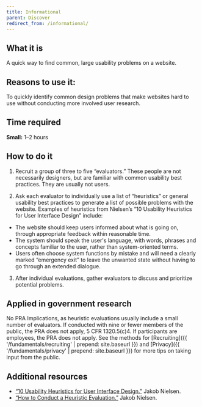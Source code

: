 ```yaml
---
title: Informational
parent: Discover
redirect_from: /informational/
---
```


## What it is

A quick way to find common, large usability problems on a website.

## Reasons to use it:

To quickly identify common design problems that make websites hard to use without conducting more involved user research.

## Time required

**Small:** 1–2 hours

## How to do it

1. Recruit a group of three to five “evaluators.” These people are not necessarily designers, but are familiar with common usability best practices. They are usually not users.

2. Ask each evaluator to individually use a list of “heuristics” or general usability best practices to generate a list of possible problems with the website. Examples of heuristics from Nielsen’s “10 Usability Heuristics for User Interface Design” include:
 - The website should keep users informed about what is going on, through appropriate feedback within reasonable time.
 - The system should speak the user's language, with words, phrases and concepts familiar to the user, rather than system-oriented terms.
 - Users often choose system functions by mistake and will need a clearly marked “emergency exit” to leave the unwanted state without having to go through an extended dialogue.

3. After individual evaluations, gather evaluators to discuss and prioritize potential problems.

## Applied in government research

No PRA Implications, as heuristic evaluations usually include a small number of evaluators. If conducted with nine or fewer members of the public, the PRA does not apply, 5 CFR 1320.5(c)4. If participants are employees, the PRA does not apply. See the methods for [Recruiting]({{ '/fundamentals/recruiting' | prepend: site.baseurl }}) and [Privacy]({{ '/fundamentals/privacy' | prepend: site.baseurl }}) for more tips on taking input from the public.

## Additional resources

- [“10 Usability Heuristics for User Interface Design.”](http://www.nngroup.com/articles/ten-usability-heuristics/) Jakob Nielsen.
- [“How to Conduct a Heuristic Evaluation.”](http://www.nngroup.com/articles/how-to-conduct-a-heuristic-evaluation/) Jakob Nielsen.
